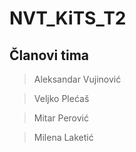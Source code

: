 # NVT_KiTS_T2

## Članovi tima

> Aleksandar Vujinović

> Veljko Plećaš

> Mitar Perović

> Milena Laketić